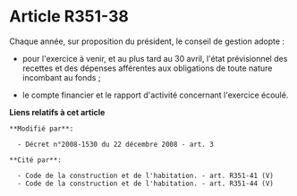 # Article R351-38

Chaque année, sur proposition du président, le conseil de gestion adopte :

- pour l'exercice à venir, et au plus tard au 30 avril, l'état prévisionnel des recettes et des dépenses afférentes aux
obligations de toute nature incombant au fonds ;

- le compte financier et le rapport d'activité concernant l'exercice écoulé.

**Liens relatifs à cet article**

	**Modifié par**:

	  - Décret n°2008-1530 du 22 décembre 2008 - art. 3

	**Cité par**:

	  - Code de la construction et de l'habitation. - art. R351-41 (V)
	  - Code de la construction et de l'habitation. - art. R351-44 (V)
